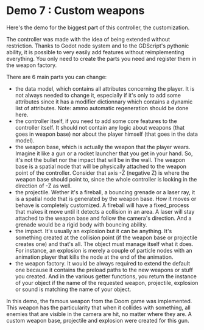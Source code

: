 # Demo 7 : Custom weapons

Here's the demo for the biggest part of this controller, the customization.

The controller was made with the idea of being extended without restriction. Thanks to Godot node system and to the GDScript's pythonic ability, it is possible to very easily add features without reimplementing everything. You only need to create the parts you need and register them in the weapon factory.

There are 6 main parts you can change:
* the data model, which contains all attributes concerning the player. It is not always needed to change it, especially if it's only to add some attributes since it has a modifier dictionnary which contains a dynamic list of attributes. Note: ammo automatic regeneration should be done here.
* the controller itself, if you need to add some core features to the controller itself. It should not contain any logic about weapons (that goes in weapon base) nor about the player himself (that goes in the data model).
* the weapon base, which is actually the weapon that the player wears. Imagine it like a gun or a rocket launcher that you get in your hand. So, it's not the bullet nor the impact that will be in the wall. The weapon base is a spatial node that will be physically attached to the weapon point of the controller. Consider that axis -Z (negative Z) is where the weapon base should point to, since the whole controller is looking in the direction of -Z as well.
* the projectile. Wether it's a fireball, a bouncing grenade or a laser ray, it is a spatial node that is generated by the weapon base. How it moves or behave is completely customized. A fireball will have a fixed_process that makes it move until it detects a collision in an area. A laser will stay attached to the weapon base and follow the camera's direction. And a grenade would be a rigid body with bouncing ability.
* the impact. It's usually an explosion but it can be anything. It's something created at the collision point (if the weapon base or projectile creates one) and that's all. The object must manage itself what it does. For instance, an explosion is merely a couple of particle nodes with an animation player that kills the node at the end of the animation.
* the weapon factory. It would be always required to extend the default one because it contains the preload paths to the new weapons or stuff you created. And in the various getter functions, you return the instance of your object if the name of the requested weapon, projectile, explosion or sound is matching the name of your object.

In this demo, the famous weapon from the Doom game was implemented. This weapon has the particularity that when it collides with something, all enemies that are visible in the camera are hit, no matter where they are. A custom weapon base, projectile and explosion were created for this gun.
